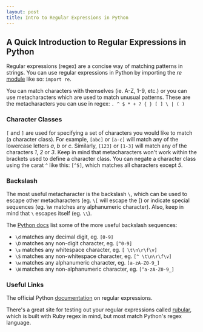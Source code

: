 ```yaml
---
layout: post
title: Intro to Regular Expressions in Python
---
```


## A Quick Introduction to Regular Expressions in Python

Regular expressions (regex) are a concise way of matching patterns in strings. You can use regular expressions in Python by importing the _re_ [module](https://docs.python.org/3/library/re.html#module-re) like so: `import re`.

You can match characters with themselves (ie. A-Z, 1-9, etc.) or you can use metacharacters which are used to match unusual patterns. These are the metacharacters you can use in regex: `. ^ $ * + ? { } [ ] \ | ( )`

### Character Classes
`[` and `]` are used for specifying a set of characters you would like to match (a character class). For example, `[abc]` or `[a-c]` will match any of the lowercase letters _a_, _b_ or _c_. Similarly, `[123]` or `[1-3]` will match any of the characters _1_, _2_ or _3_. Keep in mind that metacharacters won't work within the brackets used to define a character class. You can negate a character class using the carat `^` like this: `[^5]`, which matches all characters except _5_. 

### Backslash
The most useful metacharacter is the backslash `\`, which can be used to escape other metacharacters (eg. `\[` will escape the [) or indicate special sequences (eg. \w matches any alphanumeric character). Also, keep in mind that `\` escapes itself (eg. `\\`).

The [Python docs](https://docs.python.org/3/howto/regex.html) list some of the more useful backslash sequences:

* `\d` matches any decimal digit, eg. `[0-9]`
* `\D` matches any non-digit character, eg. `[^0-9]`
* `\s` matches any whitespace character, eg. `[ \t\n\r\f\v]`
* `\S` matches any non-whitespace character, eg. `[^ \t\n\r\f\v]`
* `\w` matches any alphanumeric character, eg. `[a-zA-Z0-9_]`
* `\W` matches any non-alphanumeric character, eg. `[^a-zA-Z0-9_]`

### Useful Links

The official Python [documentation](https://docs.python.org/3/howto/regex.html) on regular expressions. 

There's a great site for testing out your regular expressions called [rubular](http://rubular.com/), which is built with Ruby regex in mind, but most match Python's regex language. 
